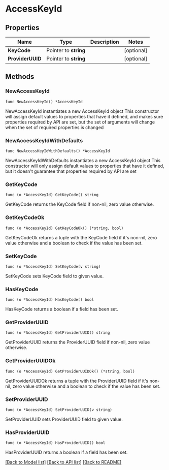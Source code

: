# AccessKeyId

## Properties

Name | Type | Description | Notes
------------ | ------------- | ------------- | -------------
**KeyCode** | Pointer to **string** |  | [optional] 
**ProviderUUID** | Pointer to **string** |  | [optional] 

## Methods

### NewAccessKeyId

`func NewAccessKeyId() *AccessKeyId`

NewAccessKeyId instantiates a new AccessKeyId object
This constructor will assign default values to properties that have it defined,
and makes sure properties required by API are set, but the set of arguments
will change when the set of required properties is changed

### NewAccessKeyIdWithDefaults

`func NewAccessKeyIdWithDefaults() *AccessKeyId`

NewAccessKeyIdWithDefaults instantiates a new AccessKeyId object
This constructor will only assign default values to properties that have it defined,
but it doesn't guarantee that properties required by API are set

### GetKeyCode

`func (o *AccessKeyId) GetKeyCode() string`

GetKeyCode returns the KeyCode field if non-nil, zero value otherwise.

### GetKeyCodeOk

`func (o *AccessKeyId) GetKeyCodeOk() (*string, bool)`

GetKeyCodeOk returns a tuple with the KeyCode field if it's non-nil, zero value otherwise
and a boolean to check if the value has been set.

### SetKeyCode

`func (o *AccessKeyId) SetKeyCode(v string)`

SetKeyCode sets KeyCode field to given value.

### HasKeyCode

`func (o *AccessKeyId) HasKeyCode() bool`

HasKeyCode returns a boolean if a field has been set.

### GetProviderUUID

`func (o *AccessKeyId) GetProviderUUID() string`

GetProviderUUID returns the ProviderUUID field if non-nil, zero value otherwise.

### GetProviderUUIDOk

`func (o *AccessKeyId) GetProviderUUIDOk() (*string, bool)`

GetProviderUUIDOk returns a tuple with the ProviderUUID field if it's non-nil, zero value otherwise
and a boolean to check if the value has been set.

### SetProviderUUID

`func (o *AccessKeyId) SetProviderUUID(v string)`

SetProviderUUID sets ProviderUUID field to given value.

### HasProviderUUID

`func (o *AccessKeyId) HasProviderUUID() bool`

HasProviderUUID returns a boolean if a field has been set.


[[Back to Model list]](../README.md#documentation-for-models) [[Back to API list]](../README.md#documentation-for-api-endpoints) [[Back to README]](../README.md)


